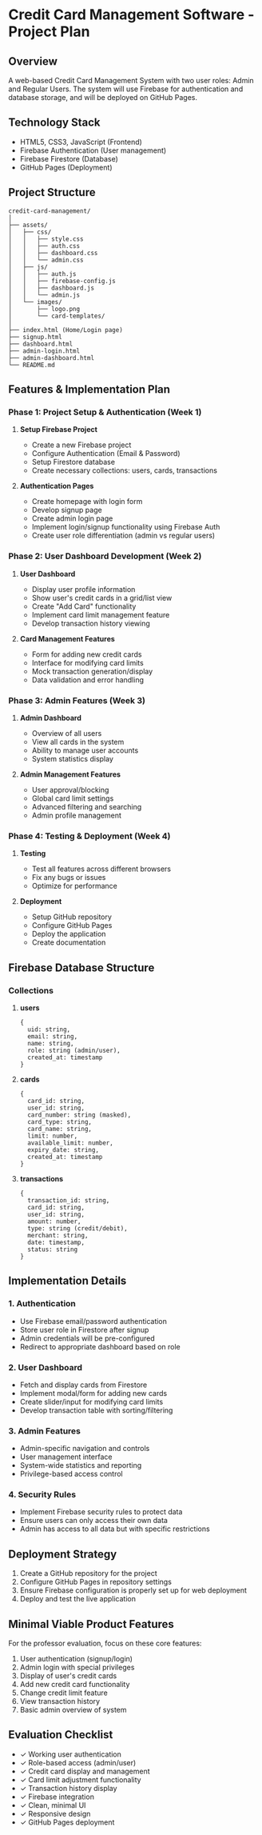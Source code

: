# Credit Card Management Software - Project Plan

## Overview
A web-based Credit Card Management System with two user roles: Admin and Regular Users. The system will use Firebase for authentication and database storage, and will be deployed on GitHub Pages.

## Technology Stack
- HTML5, CSS3, JavaScript (Frontend)
- Firebase Authentication (User management)
- Firebase Firestore (Database)
- GitHub Pages (Deployment)

## Project Structure

```
credit-card-management/
│
├── assets/
│   ├── css/
│   │   ├── style.css
│   │   ├── auth.css
│   │   ├── dashboard.css
│   │   └── admin.css
│   ├── js/
│   │   ├── auth.js
│   │   ├── firebase-config.js
│   │   ├── dashboard.js
│   │   └── admin.js
│   └── images/
│       ├── logo.png
│       └── card-templates/
│
├── index.html (Home/Login page)
├── signup.html
├── dashboard.html
├── admin-login.html
├── admin-dashboard.html
└── README.md
```

## Features & Implementation Plan

### Phase 1: Project Setup & Authentication (Week 1)
1. **Setup Firebase Project**
   - Create a new Firebase project
   - Configure Authentication (Email & Password)
   - Setup Firestore database
   - Create necessary collections: users, cards, transactions

2. **Authentication Pages**
   - Create homepage with login form
   - Develop signup page
   - Create admin login page
   - Implement login/signup functionality using Firebase Auth
   - Create user role differentiation (admin vs regular users)

### Phase 2: User Dashboard Development (Week 2)
1. **User Dashboard**
   - Display user profile information
   - Show user's credit cards in a grid/list view
   - Create "Add Card" functionality
   - Implement card limit management feature
   - Develop transaction history viewing

2. **Card Management Features**
   - Form for adding new credit cards
   - Interface for modifying card limits
   - Mock transaction generation/display
   - Data validation and error handling

### Phase 3: Admin Features (Week 3)
1. **Admin Dashboard**
   - Overview of all users
   - View all cards in the system
   - Ability to manage user accounts
   - System statistics display

2. **Admin Management Features**
   - User approval/blocking
   - Global card limit settings
   - Advanced filtering and searching
   - Admin profile management

### Phase 4: Testing & Deployment (Week 4)
1. **Testing**
   - Test all features across different browsers
   - Fix any bugs or issues
   - Optimize for performance

2. **Deployment**
   - Setup GitHub repository
   - Configure GitHub Pages
   - Deploy the application
   - Create documentation

## Firebase Database Structure

### Collections

1. **users**
   ```
   {
     uid: string,
     email: string,
     name: string,
     role: string (admin/user),
     created_at: timestamp
   }
   ```

2. **cards**
   ```
   {
     card_id: string,
     user_id: string,
     card_number: string (masked),
     card_type: string,
     card_name: string,
     limit: number,
     available_limit: number,
     expiry_date: string,
     created_at: timestamp
   }
   ```

3. **transactions**
   ```
   {
     transaction_id: string,
     card_id: string,
     user_id: string,
     amount: number,
     type: string (credit/debit),
     merchant: string,
     date: timestamp,
     status: string
   }
   ```

## Implementation Details

### 1. Authentication
- Use Firebase email/password authentication
- Store user role in Firestore after signup
- Admin credentials will be pre-configured
- Redirect to appropriate dashboard based on role

### 2. User Dashboard
- Fetch and display cards from Firestore
- Implement modal/form for adding new cards
- Create slider/input for modifying card limits
- Develop transaction table with sorting/filtering

### 3. Admin Features
- Admin-specific navigation and controls
- User management interface
- System-wide statistics and reporting
- Privilege-based access control

### 4. Security Rules
- Implement Firebase security rules to protect data
- Ensure users can only access their own data
- Admin has access to all data but with specific restrictions

## Deployment Strategy
1. Create a GitHub repository for the project
2. Configure GitHub Pages in repository settings
3. Ensure Firebase configuration is properly set up for web deployment
4. Deploy and test the live application

## Minimal Viable Product Features
For the professor evaluation, focus on these core features:
1. User authentication (signup/login)
2. Admin login with special privileges
3. Display of user's credit cards
4. Add new credit card functionality
5. Change credit limit feature
6. View transaction history
7. Basic admin overview of system

## Evaluation Checklist
- ✓ Working user authentication
- ✓ Role-based access (admin/user)
- ✓ Credit card display and management
- ✓ Card limit adjustment functionality
- ✓ Transaction history display
- ✓ Firebase integration
- ✓ Clean, minimal UI
- ✓ Responsive design
- ✓ GitHub Pages deployment